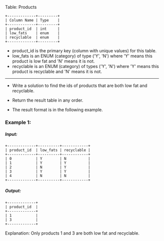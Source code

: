 Table: Products
```
+-------------+---------+
| Column Name | Type    |
+-------------+---------+
| product_id  | int     |
| low_fats    | enum    |
| recyclable  | enum    |
+-------------+---------+
```
- product_id is the primary key (column with unique values) for this table.
- low_fats is an ENUM (category) of type ('Y', 'N') where 'Y' means this product is low fat and 'N' means it is not.
- recyclable is an ENUM (category) of types ('Y', 'N') where 'Y' means this product is recyclable and 'N' means it is not.
 
 <hr>

- Write a solution to find the ids of products that are both low fat and recyclable.

- Return the result table in any order.

- The result format is in the following example.

 

### Example 1:

##### Input: 
```Products table:
+-------------+----------+------------+
| product_id  | low_fats | recyclable |
+-------------+----------+------------+
| 0           | Y        | N          |
| 1           | Y        | Y          |
| 2           | N        | Y          |
| 3           | Y        | Y          |
| 4           | N        | N          |
+-------------+----------+------------+
```
##### Output: 
```
+-------------+
| product_id  |
+-------------+
| 1           |
| 3           |
+-------------+
```

Explanation: Only products 1 and 3 are both low fat and recyclable.
